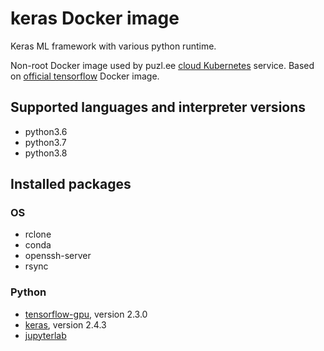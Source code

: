 # keras Docker image

Keras ML framework with various python runtime.

Non-root Docker image used by puzl.ee [cloud Kubernetes](https://puzl.ee) service. Based on [official tensorflow](https://hub.docker.com/r/tensorflow/tensorflow) Docker image.
## Supported languages and interpreter versions
- python3.6
- python3.7
- python3.8

## Installed packages
### OS
- rclone
- conda
- openssh-server
- rsync

### Python
- [tensorflow-gpu](https://pypi.org/project/tensorflow-gpu/), version 2.3.0
- [keras](https://pypi.org/project/keras/), version 2.4.3
- [jupyterlab](https://pypi.org/project/jupyterlab/)


